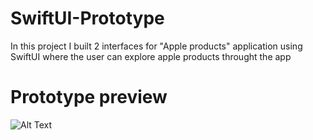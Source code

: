 # SwiftUI-Prototype
In this project I built 2 interfaces for "Apple products" application using SwiftUI where the user can explore apple products throught the app

# Prototype preview
![Alt Text](https://media.giphy.com/media/c5YS4WecQwB5ED1qR8/giphy.gif)
